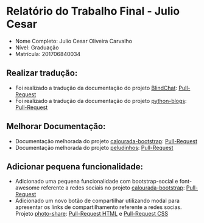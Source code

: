 # Relatório do Trabalho Final - Julio Cesar

* Nome Completo: Julio Cesar Oliveira Carvalho
* Nível: Graduação
* Matrícula: 201706840034

## Realizar tradução:

* Foi realizado a tradução da documentação do projeto [BlindChat](https://github.com/mayukh18/BlindChat): [Pull-Request](https://github.com/mayukh18/BlindChat/pull/33)
* Foi realizado a tradução da documentação do projeto [python-blogs](https://github.com/python-gsoc/python-blogs): [Pull-Request](https://github.com/python-gsoc/python-blogs/pull/240)

## Melhorar Documentação:

* Documentação melhorada do projeto [calourada-bootstrap](https://github.com/JonatasFAlves/calourada-bootstrap): [Pull-Request](https://github.com/JonatasFAlves/calourada-bootstrap/pull/1)
* Documentação melhorada do projeto [peludinhos](https://github.com/getacesupa/peludinhos): [Pull-Request](https://github.com/getacesupa/peludinhos/pull/3)

## Adicionar pequena funcionalidade:

* Adicionado uma pequena funcionalidade com bootstrap-social e font-awesome referente a redes sociais no projeto [calourada-bootstrap](https://github.com/JonatasFAlves/calourada-bootstrap): [Pull-Request](https://github.com/JonatasFAlves/calourada-bootstrap/pull/2)
* Adicionado um novo botão de compartilhar utilizando modal para apresentar os links de compartilhamento referente a redes socias. Projeto [photo-share](https://github.com/JonatasFAlves/photo-share): [Pull-Request HTML](https://github.com/JonatasFAlves/photo-share/pull/1) e [Pull-Request CSS](https://github.com/JonatasFAlves/photo-share/pull/2)
